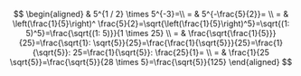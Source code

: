 $$
\begin{aligned}
& 5^{1 / 2} \times 5^{-3}=\\
= & 5^{-\frac{5}{2}}= \\
= & \left(\frac{1}{5}\right)^ \frac{5}{2}=\sqrt{\left(\frac{1}{5}\right)^5}=\sqrt{(1: 5)^5}=\frac{\sqrt{(1: 5)}}{1 \times 25} \\
= & \frac{\sqrt{\frac{1}{5}}}{25}=\frac{\sqrt{1}: \sqrt{5}}{25}=\frac{\frac{1}{\sqrt{5}}}{25}=\frac{1}{\sqrt{5}}: 25=\frac{1}{\sqrt{5}}: \frac{25}{1}= \\
= & \frac{1}{25 \sqrt{5}}=\frac{\sqrt{5}}{28 \times 5}=\frac{\sqrt{5}}{125}
\end{aligned}
$$


